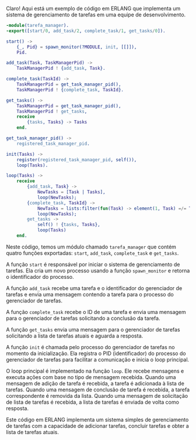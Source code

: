 Claro! Aqui está um exemplo de código em ERLANG que implementa um sistema de gerenciamento de tarefas em uma equipe de desenvolvimento.

```erlang
-module(tarefa_manager).
-export([start/0, add_task/2, complete_task/1, get_tasks/0]).

start() ->
    {_, Pid} = spawn_monitor(?MODULE, init, [[]]),
    Pid.

add_task(Task, TaskManagerPid) ->
    TaskManagerPid ! {add_task, Task}.

complete_task(TaskId) ->
    TaskManagerPid = get_task_manager_pid(),
    TaskManagerPid ! {complete_task, TaskId}.

get_tasks() ->
    TaskManagerPid = get_task_manager_pid(),
    TaskManagerPid ! get_tasks,
    receive
        {tasks, Tasks} -> Tasks
    end.

get_task_manager_pid() ->
    registered_task_manager_pid.

init(Tasks) ->
    register(registered_task_manager_pid, self()),
    loop(Tasks).

loop(Tasks) ->
    receive
        {add_task, Task} ->
            NewTasks = [Task | Tasks],
            loop(NewTasks);
        {complete_task, TaskId} ->
            NewTasks = lists:filter(fun(Task) -> element(1, Task) =/= TaskId end, Tasks),
            loop(NewTasks);
        get_tasks ->
            self() ! {tasks, Tasks},
            loop(Tasks)
    end.
```

Neste código, temos um módulo chamado `tarefa_manager` que contém quatro funções exportadas: `start`, `add_task`, `complete_task` e `get_tasks`.

A função `start` é responsável por iniciar o sistema de gerenciamento de tarefas. Ela cria um novo processo usando a função `spawn_monitor` e retorna o identificador do processo.

A função `add_task` recebe uma tarefa e o identificador do gerenciador de tarefas e envia uma mensagem contendo a tarefa para o processo do gerenciador de tarefas.

A função `complete_task` recebe o ID de uma tarefa e envia uma mensagem para o gerenciador de tarefas solicitando a conclusão da tarefa.

A função `get_tasks` envia uma mensagem para o gerenciador de tarefas solicitando a lista de tarefas atuais e aguarda a resposta.

A função `init` é chamada pelo processo do gerenciador de tarefas no momento da inicialização. Ela registra o PID (identificador) do processo do gerenciador de tarefas para facilitar a comunicação e inicia o loop principal.

O loop principal é implementado na função `loop`. Ele recebe mensagens e executa ações com base no tipo de mensagem recebida. Quando uma mensagem de adição de tarefa é recebida, a tarefa é adicionada à lista de tarefas. Quando uma mensagem de conclusão de tarefa é recebida, a tarefa correspondente é removida da lista. Quando uma mensagem de solicitação de lista de tarefas é recebida, a lista de tarefas é enviada de volta como resposta.

Este código em ERLANG implementa um sistema simples de gerenciamento de tarefas com a capacidade de adicionar tarefas, concluir tarefas e obter a lista de tarefas atuais.
